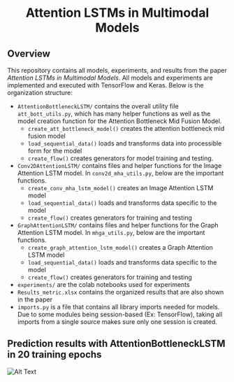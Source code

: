 # <center>Attention LSTMs in Multimodal Models</center>

## Overview

This repository contains all models, experiments, and results from the paper _Attention LSTMs in Multimodal Models_. All models and experiments are implemented and executed with TensorFlow and Keras. Below is the organization structure:

- `AttentionBottleneckLSTM/` contains the overall utility file `att_bott_utils.py`, which has many helper functions as well as the model creation function for the Attention Bottleneck Mid Fusion Model.
	- `create_att_bottleneck_model()` creates the attention bottleneck mid fusion model
	- `load_sequential_data()` loads and transforms data into processible form for the model
	- `create_flow()` creates generators for model training and testing.
- `Conv2DAttentionLSTM/` contains files and helper functions for the Image Attention LSTM model. In `conv2d_mha_utils.py`, below are the important functions.
	- `create_conv_mha_lstm_model()` creates an Image Attention LSTM model
	- `load_sequential_data()` loads and transforms data specific to the model
	- `create_flow()` creates generators for training and testing
- `GraphAttentionLSTM/` contains files and helper functions for the Graph Attention LSTM model. In `mhga_utils.py`, below are the important functions.
	- `create_graph_attention_lstm_model()` creates a Graph Attention LSTM model
	- `load_sequential_data()` loads and transforms data specific to the model
	- `create_flow()` creates generators for training and testing
- `experiments/` are the colab notebooks used for experiments
- `Results_metric.xlsx` contains the organized results that are also shown in the paper
- `imports.py` is a file that contains all library imports needed for models. Due to some modules being session-based (Ex: TensorFlow), taking all imports from a single source makes sure only one session is created.

## Prediction results with AttentionBottleneckLSTM in 20 training epochs

![Alt Text](https://github.com/NuoWenLei/Attention-LSTMs-in-Multimodal-Models/blob/main/infection_maps_true_v_pred.gif)

